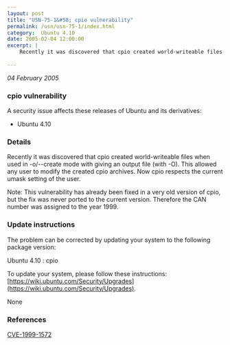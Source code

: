 ```yaml
---
layout: post
title: "USN-75-1&#58; cpio vulnerability"
permalink: /usn/usn-75-1/index.html
category:  Ubuntu 4.10
date: 2005-02-04 12:00:00
excerpt: |
    Recently it was discovered that cpio created world-writeable files when used in -o/--create mode with giving an output file (with -O). This allowed any user to modify the created cpio archives. Now cpio respects the current umask setting of the user.
    
--- 
```

 
 

*04 February 2005*

### cpio vulnerability

A security issue affects these releases of Ubuntu and its derivatives:

* Ubuntu 4.10

### Details

Recently it was discovered that cpio created world-writeable files when used in -o/--create mode with giving an output file (with -O). This allowed any user to modify the created cpio archives. Now cpio respects the current umask setting of the user.

Note: This vulnerability has already been fixed in a very old version of cpio, but the fix was never ported to the current version. Therefore the CAN number was assigned to the year 1999.

### Update instructions

The problem can be corrected by updating your system to the following package version:

Ubuntu 4.10
 : cpio 

To update your system, please follow these instructions: [https://wiki.ubuntu.com/Security/Upgrades](https://wiki.ubuntu.com/Security/Upgrades).

None

### References

 
 [CVE-1999-1572](http://people.ubuntu.com/~ubuntu-security/cve/CVE-1999-1572)
 

